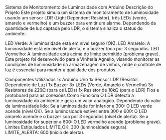 Sistema de Monitoramento de Luminosidade com Arduino
Descrição do Projeto
Este projeto simula um sistema de monitoramento de luminosidade usando um sensor LDR (Light Dependent Resistor), três LEDs (verde, amarelo e vermelho) e um buzzer para emitir um alarme. Dependendo da quantidade de luz captada pelo LDR, o sistema sinaliza o status do ambiente:

LED Verde: A luminosidade está em nível seguro (OK).
LED Amarelo: A luminosidade está em nível de alerta, e o buzzer toca por 3 segundos.
LED Vermelho: A luminosidade está acima do limite permitido (problema grave).
Este projeto foi desenvolvido para a Vinheria Agnello, visando monitorar as condições de luminosidade na armazenagem de vinhos, onde o controle de luz é essencial para manter a qualidade dos produtos.

Componentes Utilizados
1x Arduino Uno
1x Sensor LDR (Resistor Dependente de Luz)
1x Buzzer
3x LEDs (Verde, Amarelo e Vermelho)
3x Resistores de 220Ω (para os LEDs)
1x Resistor de 10kΩ (para o LDR)
Fios e protoboard para as conexões
Como Funciona
O LDR detecta a luminosidade do ambiente e gera um valor analógico.
Dependendo do valor de luminosidade lido:
Se a luminosidade for inferior a 300: O LED verde acende (nível OK).
Se a luminosidade estiver entre 300 e 600: O LED amarelo acende e o buzzer soa por 3 segundos (nível de alerta).
Se a luminosidade for superior a 600: O LED vermelho acende (problema grave).
Limites Estipulados
LIMITE_OK: 300 (luminosidade segura).
LIMITE_ALERTA: 600 (início de alerta).

